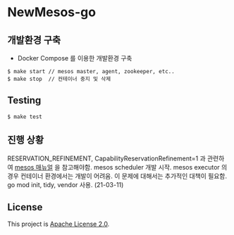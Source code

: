 # NewMesos-go
## 개발환경 구축 
- Docker Compose 를 이용한 개발환경 구축 
```shell
$ make start // mesos master, agent, zookeeper, etc.. 
$ make stop  // 컨테이너 중지 및 삭제 
```

## Testing
```shell
$ make test
```

## 진행 상황
RESERVATION_REFINEMENT, CapabilityReservationRefinement=1 과 관련하여 [mesos 매뉴얼](http://mesos.apache.org/documentation/latest/reservation/) 을 참고해야함.
mesos scheduler 개발 시작. mesos executor 의 경우 컨테이너 환경에서는 개발이 어려움. 이 문제에 대해서는 추가적인 대책이 필요함. 
go mod init, tidy, vendor 사용. (21-03-11)

## License
This project is [Apache License 2.0](LICENSE).